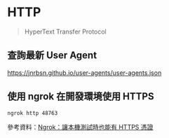 # HTTP

> HyperText Transfer Protocol

## 查詢最新 User Agent

<https://jnrbsn.github.io/user-agents/user-agents.json>

## 使用 ngrok 在開發環境使用 HTTPS

```bash
ngrok http 48763
```

參考資料：[Ngrok：讓本機測試時也能有 HTTPS 憑證](https://noob.tw/ngrok/)
